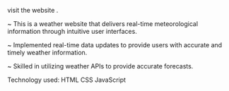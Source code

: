 visit the website .

~ This is a weather website that delivers real-time meteorological information through intuitive user interfaces.

~ Implemented real-time data updates to provide users with accurate and timely weather information.

~ Skilled in utilizing weather APIs to provide accurate forecasts.

Technology used:
HTML
CSS
JavaScript
